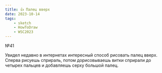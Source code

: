 ```yaml
---
title: 👍 Палец вверх
date: 2023-10-14
tags:
    - sketch
    - HowToDraw
    - WSC2023
---
```


№41

Увидел недавно в интернетах интересный способ рисовать палец вверх. Сперва рисуешь сприраль, потом дорисовываешь витки сприрали до четырех пальцев и добавляешь серху большой палец.

